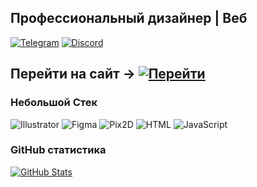 ## **Профессиональный дизайнер | Веб**  

[![Telegram](https://img.shields.io/badge/Telegram-@b3erg-0088cc?style=flat&logo=telegram&logoColor=white)](https://t.me/b3erg)
[![Discord](https://img.shields.io/badge/Discord-b3erg-7289DA?style=flat&logo=discord&logoColor=white)](https://discord.com/users/899722710010183770)

## Перейти на сайт -> [![Перейти](https://img.shields.io/badge/Перейти-blue)](https://nikitaberg.ru)

### **Небольшой Стек**
![Illustrator](https://img.shields.io/badge/-Illustrator-FF9A00?style=flat&logo=adobe-illustrator&logoColor=white)
![Figma](https://img.shields.io/badge/-Figma-F24E1E?style=flat&logo=figma&logoColor=white)
![Pix2D](https://img.shields.io/badge/-Pix2D-00AAFF?style=flat)
![HTML](https://img.shields.io/badge/-HTML-E34F26?style=flat&logo=html5&logoColor=white)
![JavaScript](https://img.shields.io/badge/-JavaScript-F7DF1E?style=flat&logo=javascript&logoColor=black)

### **GitHub статистика**
[![GitHub Stats](https://github-readme-stats.vercel.app/api?username=nikitaberg28&show_icons=true&theme=tokyonight&hide_title=true)](https://github.com/nikitaberg28)
